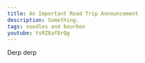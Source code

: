 ```yaml
---
title: An Important Road Trip Announcement
description: Something.
tags: noodles and bourbon
youtube: YsRZ8af8rQg
---
```


Derp derp
